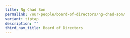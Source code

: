 ```yaml
---
title: Ng Chad Son
permalink: /our-people/board-of-directors/ng-chad-son/
variant: tiptap
description: ""
third_nav_title: Board of Directors
---
```

